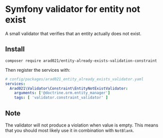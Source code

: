 # Symfony validator for entity not exist

A small validator that verifies that an entity actually does not exist.

## Install

```console
composer require arad021/entity-already-exists-validation-constraint

```

Then register the services with:

```yaml
# config/packages/arad021_entity_already_exists_validator.yaml
services:
  Arad021\Validator\Constraint\EntityNotExistValidator:
    arguments: ['@doctrine.orm.entity_manager']
    tags: [ 'validator.constraint_validator' ]
```

## Note

The validator will not produce a violation when value is empty. This means that you should most likely use it in
combination with `NotBlank`. 
